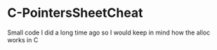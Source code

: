 # C-PointersSheetCheat
Small code I did a long time ago so I would keep in mind how the alloc works in C
